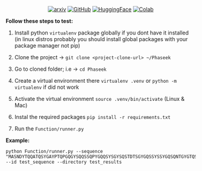 <p align="center">
  <a href="[https://doi.org/your-paper](https://www.biorxiv.org/content/10.1101/2025.01.27.635039v2)"><img src="https://img.shields.io/badge/PAPER-green?style=for-the-badge" alt="arxiv"></a>
  <a href="[https://github.com/yourrepo](https://github.com/AMIRMOHAMMAD-OSS/Phaseek)"><img src="https://img.shields.io/badge/GITHUB-000000?style=for-the-badge&logo=github&logoColor=white" alt="GitHub"></a>
  <a href="[https://huggingface.co/yourmodel](https://huggingface.co/AmirMMH/Phaseek)"><img src="https://img.shields.io/badge/HUGGINGFACE-gray?style=for-the-badge&logo=huggingface" alt="HuggingFace"></a>
  <a href="[https://colab.research.google.com/your-notebook](https://colab.research.google.com/gist/AMIRMOHAMMAD-OSS/22f560f374f08786c6c5992887cb7ca7/phaseek.ipynb)"><img src="https://img.shields.io/badge/COLAB-red?style=for-the-badge&logo=googlecolab" alt="Colab"></a>
</p>


**Follow these steps to test:**

1. Install python `virtualenv` package globally if you dont have it installed (in linux distros probably you should install global packages with your package manager not pip)

2. Clone the project -> `git clone <project-clone-url> ~/Phaseek
`

3. Go to cloned folder; i.e -> `cd Phaseek`

4. Create a virtual environment there `virtualenv .venv` or `python -m virtualenv` if did not work

5. Activate the virtual environment `source .venv/bin/activate` (Linux & Mac)

6. Instal the required packages `pip install -r requirements.txt`

7. Run the `Function/runner.py`

   
**Example:**

```shell
python Function/runner.py --sequence "MASNDYTQQATQSYGAYPTQPGQGYSQQSSQPYGQQSYSGYSQSTDTSGYGQSSYSSYGQSQNTGYGTQSTPQGYGSTGGYGSSQSSQSSYGQQSSYPGYGQQPAPSSTSGSYGSSSQSSSYGQPQSGSYSQQPSYGGQQQSYGQQQSYNPPQGYGQQNQYNSSSGGGGGGGGGGYGSGRGKGGKGLGGKGLGKGGAKRHRK" --id test_sequence --directory test_results

```
